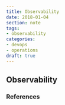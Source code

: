 ```yaml
---
title: Observability
date: 2018-01-04
section: note
tags:
- observability
categories: 
- devops
- operations
draft: true
---
```


## Observability

### References
